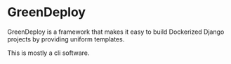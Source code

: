 # GreenDeploy

GreenDeploy is a framework that makes it easy to build Dockerized Django projects
by providing uniform templates.

This is mostly a cli software.